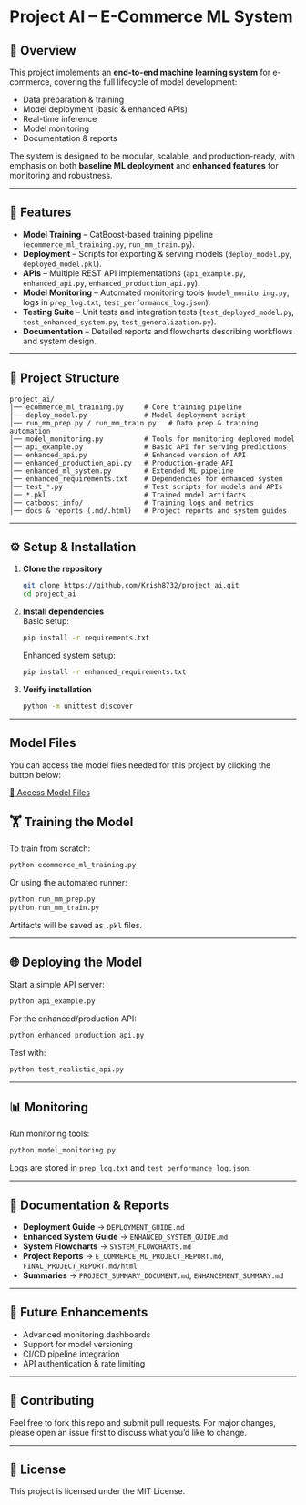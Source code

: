 # Project AI – E-Commerce ML System

## 📌 Overview
This project implements an **end-to-end machine learning system** for e-commerce, covering the full lifecycle of model development:  
- Data preparation & training  
- Model deployment (basic & enhanced APIs)  
- Real-time inference  
- Model monitoring  
- Documentation & reports  

The system is designed to be modular, scalable, and production-ready, with emphasis on both **baseline ML deployment** and **enhanced features** for monitoring and robustness.

---

## 🚀 Features
- **Model Training** – CatBoost-based training pipeline (`ecommerce_ml_training.py`, `run_mm_train.py`).  
- **Deployment** – Scripts for exporting & serving models (`deploy_model.py`, `deployed_model.pkl`).  
- **APIs** – Multiple REST API implementations (`api_example.py`, `enhanced_api.py`, `enhanced_production_api.py`).  
- **Model Monitoring** – Automated monitoring tools (`model_monitoring.py`, logs in `prep_log.txt`, `test_performance_log.json`).  
- **Testing Suite** – Unit tests and integration tests (`test_deployed_model.py`, `test_enhanced_system.py`, `test_generalization.py`).  
- **Documentation** – Detailed reports and flowcharts describing workflows and system design.  

---

## 📂 Project Structure
```
project_ai/
│── ecommerce_ml_training.py     # Core training pipeline
│── deploy_model.py              # Model deployment script
│── run_mm_prep.py / run_mm_train.py   # Data prep & training automation
│── model_monitoring.py          # Tools for monitoring deployed model
│── api_example.py               # Basic API for serving predictions
│── enhanced_api.py              # Enhanced version of API
│── enhanced_production_api.py   # Production-grade API
│── enhanced_ml_system.py        # Extended ML pipeline
│── enhanced_requirements.txt    # Dependencies for enhanced system
│── test_*.py                    # Test scripts for models and APIs
│── *.pkl                        # Trained model artifacts
│── catboost_info/               # Training logs and metrics
│── docs & reports (.md/.html)   # Project reports and system guides
```

---

## ⚙️ Setup & Installation
1. **Clone the repository**
   ```bash
   git clone https://github.com/Krish8732/project_ai.git
   cd project_ai
   ```

2. **Install dependencies**  
   Basic setup:
   ```bash
   pip install -r requirements.txt
   ```
   Enhanced system setup:
   ```bash
   pip install -r enhanced_requirements.txt
   ```

3. **Verify installation**
   ```bash
   python -m unittest discover
   ```

---

## Model Files

You can access the model files needed for this project by clicking the button below:

[📁 Access Model Files](https://drive.google.com/drive/folders/1rHuIGTnD2JCR4D3zsbYXqT4vXF6ZCcUu?usp=sharing)


## 🏋️ Training the Model
To train from scratch:
```bash
python ecommerce_ml_training.py
```

Or using the automated runner:
```bash
python run_mm_prep.py
python run_mm_train.py
```

Artifacts will be saved as `.pkl` files.

---

## 🌐 Deploying the Model
Start a simple API server:
```bash
python api_example.py
```

For the enhanced/production API:
```bash
python enhanced_production_api.py
```

Test with:
```bash
python test_realistic_api.py
```

---

## 📊 Monitoring
Run monitoring tools:
```bash
python model_monitoring.py
```
Logs are stored in `prep_log.txt` and `test_performance_log.json`.

---

## 📑 Documentation & Reports
- **Deployment Guide** → `DEPLOYMENT_GUIDE.md`  
- **Enhanced System Guide** → `ENHANCED_SYSTEM_GUIDE.md`  
- **System Flowcharts** → `SYSTEM_FLOWCHARTS.md`  
- **Project Reports** → `E_COMMERCE_ML_PROJECT_REPORT.md`, `FINAL_PROJECT_REPORT.md/html`  
- **Summaries** → `PROJECT_SUMMARY_DOCUMENT.md`, `ENHANCEMENT_SUMMARY.md`  

---

## 🔮 Future Enhancements
- Advanced monitoring dashboards  
- Support for model versioning  
- CI/CD pipeline integration  
- API authentication & rate limiting  

---

## 🤝 Contributing
Feel free to fork this repo and submit pull requests. For major changes, please open an issue first to discuss what you’d like to change.

---

## 📜 License
This project is licensed under the MIT License.
